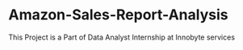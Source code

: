 # Amazon-Sales-Report-Analysis
This Project is a Part of Data Analyst Internship at Innobyte services

